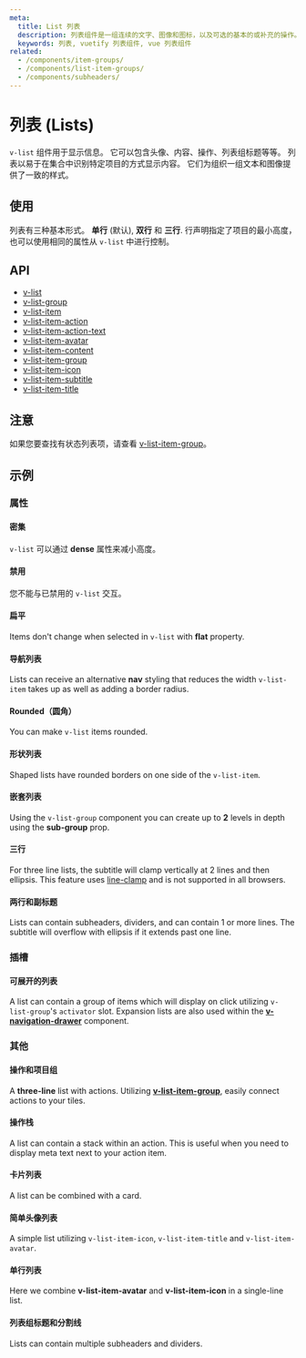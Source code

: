 ```yaml
---
meta:
  title: List 列表
  description: 列表组件是一组连续的文字、图像和图标，以及可选的基本的或补充的操作。
  keywords: 列表, vuetify 列表组件, vue 列表组件
related:
  - /components/item-groups/
  - /components/list-item-groups/
  - /components/subheaders/
---
```


# 列表 (Lists)

`v-list` 组件用于显示信息。 它可以包含头像、内容、操作、列表组标题等等。 列表以易于在集合中识别特定项目的方式显示内容。 它们为组织一组文本和图像提供了一致的样式。

<entry-ad />

## 使用

列表有三种基本形式。 **单行** (默认), **双行** 和 **三行**. 行声明指定了项目的最小高度，也可以使用相同的属性从 `v-list` 中进行控制。

<example file="v-list/usage" />

## API

- [v-list](/api/v-list)
- [v-list-group](/api/v-list-group)
- [v-list-item](/api/v-list-item)
- [v-list-item-action](/api/v-list-item-action)
- [v-list-item-action-text](/api/v-list-item-action-text)
- [v-list-item-avatar](/api/v-list-item-avatar)
- [v-list-item-content](/api/v-list-item-content)
- [v-list-item-group](/api/v-list-item-group)
- [v-list-item-icon](/api/v-list-item-icon)
- [v-list-item-subtitle](/api/v-list-item-subtitle)
- [v-list-item-title](/api/v-list-item-title)

<inline-api page="components/lists" />


<!-- ## Sub-components

### v-list-item

v-list-item description

### v-list-item-action

v-list-item-action description

### v-list-item-action-text

v-list-item-action-text description

### v-list-item-avatar

v-list-item-avatar description

### v-list-item-content

v-list-item-content description

### v-list-item-subtitle

v-list-item-subtitle description

### v-list-item-title

v-list-item-title description -->

## 注意

<alert type="info">

  如果您要查找有状态列表项，请查看 [v-list-item-group](/components/list-item-groups)。

</alert>

## 示例

### 属性

#### 密集

`v-list` 可以通过 **dense** 属性来减小高度。

<example file="v-list/prop-dense" />

#### 禁用

您不能与已禁用的 `v-list` 交互。

<promoted-ad slug="vuetify-lux-admin-pro" />

<example file="v-list/prop-disabled" />

#### 扁平

Items don't change when selected in `v-list` with **flat** property.

<example file="v-list/prop-flat" />

#### 导航列表

Lists can receive an alternative **nav** styling that reduces the width `v-list-item` takes up as well as adding a border radius.

<example file="v-list/prop-nav" />

#### Rounded（圆角）

You can make `v-list` items rounded.

<example file="v-list/prop-rounded" />

#### 形状列表

Shaped lists have rounded borders on one side of the `v-list-item`.

<example file="v-list/prop-shaped" />

#### 嵌套列表

Using the `v-list-group` component you can create up to **2** levels in depth using the **sub-group** prop.

<example file="v-list/prop-sub-group" />

#### 三行

For three line lists, the subtitle will clamp vertically at 2 lines and then ellipsis. This feature uses [line-clamp](https://developer.mozilla.org/en-US/docs/Web/CSS/-webkit-line-clamp) and is not supported in all browsers.

<example file="v-list/prop-three-line" />

#### 两行和副标题

Lists can contain subheaders, dividers, and can contain 1 or more lines. The subtitle will overflow with ellipsis if it extends past one line.

<example file="v-list/prop-two-line-and-subheader" />

### 插槽

#### 可展开的列表

A list can contain a group of items which will display on click utilizing `v-list-group`'s `activator` slot. Expansion lists are also used within the **[v-navigation-drawer](/components/navigation-drawers)** component.

<example file="v-list/slot-expansion-lists" />

### 其他

#### 操作和项目组

A **three-line** list with actions. Utilizing **[v-list-item-group](/components/list-item-groups)**, easily connect actions to your tiles.

<example file="v-list/misc-action-and-item-groups" />

#### 操作栈

A list can contain a stack within an action. This is useful when you need to display meta text next to your action item.

<example file="v-list/misc-action-stack" />

#### 卡片列表

A list can be combined with a card.

<example file="v-list/misc-card-list" />

#### 简单头像列表

A simple list utilizing `v-list-item-icon`, `v-list-item-title` and `v-list-item-avatar`.

<example file="v-list/misc-simple-avatar-list" />

#### 单行列表

Here we combine **v-list-item-avatar** and **v-list-item-icon** in a single-line list.

<example file="v-list/misc-single-line-list" />

#### 列表组标题和分割线

Lists can contain multiple subheaders and dividers.

<example file="v-list/misc-subheadings-and-dividers" />

<backmatter />
